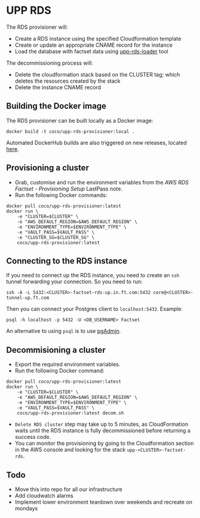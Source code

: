 # UPP RDS

The RDS provisioner will:

* Create a RDS instance using the specified Cloudformation template
* Create or update an appropriate CNAME record for the instance
* Load the database with factset data using [upp-rds-loader](https://github.com/Financial-Times/upp-provisioners/tree/master/upp-rds-provisioner/loader) tool

The decommissioning process will:

* Delete the cloudformation stack based on the CLUSTER tag; which deletes the resources created by the stack
* Delete the instance CNAME record


## Building the Docker image
The RDS provisioner can be built locally as a Docker image:

`docker build -t coco/upp-rds-provisioner:local .`

Automated DockerHub builds are also triggered on new releases, located [here](https://hub.docker.com/r/coco/upp-rds-provisioner/).


## Provisioning a cluster
- Grab, customise and run the environment variables from the *AWS RDS Factset - Provisioning Setup* LastPass note.
- Run the following Docker commands:
```
docker pull coco/upp-rds-provisioner:latest
docker run \
    -e "CLUSTER=$CLUSTER" \
    -e "AWS_DEFAULT_REGION=$AWS_DEFAULT_REGION" \
    -e "ENVIRONMENT_TYPE=$ENVIRONMENT_TYPE" \
    -e "VAULT_PASS=$VAULT_PASS" \
    -e "CLUSTER_SG=$CLUSTER_SG" \
    coco/upp-rds-provisioner:latest
```


## Connecting to the RDS instance

If you need to connect up the RDS instance, you need to create an `ssh` tunnel forwarding your connection. So you need to run:

```
ssh -A -L 5432:<CLUSTER>-factset-rds-up.in.ft.com:5432 core@<CLUSTER>-tunnel-up.ft.com
```

Then you can connect your Postgres client to `localhost:5432`. Example:

```
psql -h localhost -p 5432 -U <DB_USERNAME> Factset
```

An alternative to using `psql` is to use [pgAdmin](https://www.pgadmin.org/).


## Decommisioning a cluster
- Export the required environment variables.
- Run the following Docker command:
```
docker pull coco/upp-rds-provisioner:latest
docker run \
    -e "CLUSTER=$CLUSTER" \
    -e "AWS_DEFAULT_REGION=$AWS_DEFAULT_REGION" \
    -e "ENVIRONMENT_TYPE=$ENVIRONMENT_TYPE" \
    -e "VAULT_PASS=$VAULT_PASS" \
    coco/upp-rds-provisioner:latest decom.sh
```
- `Delete RDS cluster` step may take up to 5 minutes, as CloudFormation waits until the RDS instance is fully decommissioned before returning a success code.
- You can monitor the provisioning by going to the Cloudformation section in the AWS console and looking for the stack `upp-<CLUSTER>-factset-rds`.


## Todo
* Move this into repo for all our infrastructure
* Add cloudwatch alarms
* Implement lower environment teardown over weekends and recreate on mondays
